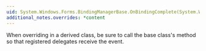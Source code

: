 ```yaml
---
uid: System.Windows.Forms.BindingManagerBase.OnBindingComplete(System.Windows.Forms.BindingCompleteEventArgs)
additional_notes.overrides: *content
---
```


<p>When overriding <xref href="System.Windows.Forms.BindingManagerBase.OnBindingComplete(System.Windows.Forms.BindingCompleteEventArgs)"></xref> in a derived class, be sure to call the base class's <xref href="System.Windows.Forms.BindingManagerBase.OnBindingComplete(System.Windows.Forms.BindingCompleteEventArgs)"></xref> method so that registered delegates receive the event.</p>


